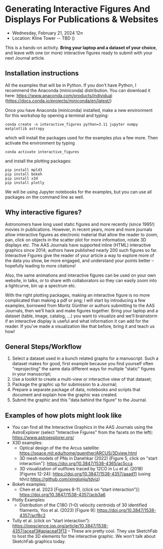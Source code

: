 # Generating Interactive Figures And Displays For Publications & Websites

- Wednesday, February 21, 2024 12n
- Location: Kline Tower -- TBD ()

This is a hands-on activity. **Bring your laptop and a dataset of your choice**, and leave with one (or more) interactive figures ready to submit with your next Journal article.

## Installation instructions
All the examples that will be in Python. If you don't have Python, I recommend the Anaconda (miniconda) distribution. You can download it here: https://www.anaconda.com/products/individual (https://docs.conda.io/projects/miniconda/en/latest/)

Once you have Anaconda (miniconda) installed, make a new environment for this workshop by opening a terminal and typing:
```
conda create -n interactive_figures python=3.11 jupyter numpy matplotlib astropy
```
which will install the packages used for the examples plus a few more. Then activate the environment by typing
```
conda activate interactive_figures
```
and install the plotting packages:

```
pip install mpld3
pip install bokeh
pip install x3d
pip install plotly
```

We will be using Jupyter notebooks for the examples, but you can use all packages on the command line as well.


## Why interactive figures?
Astronomers have long used static figures and more recently (since 1995!) movies in publications. However, in recent years, more and more journals allow interactive figures as electronic material that allow the reader to zoom, pan, click on objects in the scatter plot for more information, rotate 3D displays etc. The AAS Journals have supported inline (HTML) interactive graphics since 2014; authors have published nearly 200 such figures so far. Interactive Figures give the reader of your article a way to explore more of the data you show, be more engaged, and understand your points better – hopefully leading to more citations!

Also, the same animations and interactive figures can be used on your own website, in talks, or to share with collaborators so they can easily zoom into a lightcurve, bin up a spectrum etc.

With the right plotting packages, making an interactive figure is no more complicated than making a pdf or png; I will start by introducing a few examples, borrowed from Moritz Günther or authors submitting to the AAS Journals, then we’ll hack and make figures together. Bring your laptop and a dataset (table, image, catalog, …) you want to visualize and we’ll brainstorm if an interactive display is useful and what information it can add for the reader. If you’ve made a visualization like that before, bring it and teach us how!

## General Steps/Workflow

1. Select a dataset used in a bunch related graphs for a manuscript. Such a dataset makes for good, first example because you find yourself often "reprojecting" the same data different ways for multiple "static" figures in your manuscript;
2. Use a toolkit to create a multi-view or interactive view of that dataset;
3. Package the graphic up for submission to a Journal;
4. Prepare a separate package of data, notebooks and scripts that document and explain how the graphic was created.
5. Submit the graphic and this "data behind the figure" to the Journal.

## Examples of how plots might look like

- You can find all the Interactive Graphics in the AAS Journals using the AstroExplorer (select "Interactive Figures" from the facets on the left): https://www.astroexplorer.org/
- X3D examples:
    - Optical design of the the Arcus satellite: https://space.mit.edu/home/guenther/ARCUS/3Dview.html
    - 3D mesh models of PNs in Danehkar (2022) [Figure 5, click on "start interaction"]: https://doi.org/10.3847/1538-4365/ac5cca
    - 3D visualization of outflows traced by 12CO in Lu et al. (2018) [Figures 12-24]: https://doi.org/10.3847/1538-4357/aaad11 (using tdviz:https://github.com/xinglunju/tdviz)
- Bokeh examples:
    - Chen et al. 2023 [Figures 8-11, (click on “start interaction”)]: https://doi.org/10.3847/1538-4357/acb3a6
- Plotly Examples:
    - Distribution of the C18O (1–0) velocity centroids of 30 identified filaments, Yoo et al. (2023) [Figure 9]: https://doi.org/10.3847/1538-4357/acf8c2
- Tully et al. (click on “start interaction”): https://iopscience.iop.org/article/10.3847/1538-4357/aceaf3#apjaceaf3f13 – These are pretty cool. They use SketchFab to host the 3D elements for the interactive graphic. We won't talk about SketchFab graphics today.